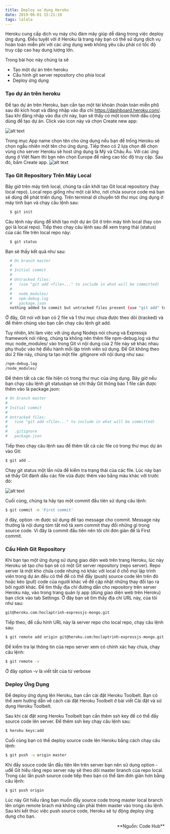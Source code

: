 ```yaml
---
title: Deploy sử dụng Heroku
date: 2019-06-01 15:21:19
tags: lalala
---
```


Heroku cung cấp dịch vụ máy chủ đám mây giúp dễ dàng trong việc deploy ứng dụng. Điều tuyệt vời ở Heroku là trang này bạn có thể sử dụng dịch vụ hoàn toàn miễn phí với các ứng dụng web không yêu cầu phải có tốc độ truy cập cao hay dung lượng lớn.

Trong bài học này chúng ta sẽ
  + Tạo một dự án trên heroku
  + Cấu hình git server repository cho phía local
  + Deploy ứng dụng

### Tạo dự án trên heroku

Để tạo dự án trên Heroku, bạn cần tạo một tài khoản (hoàn toàn miễn phí) sau đó kích hoạt và đăng nhập vào địa chỉ https://dashboard.heroku.com/. Sau khi đăng nhập vào địa chỉ này, bạn sẽ thấy có một icon hình dấu cộng dùng để tạo dự án. Click vào icon này và chọn Create new app:

![alt text](https://i.imgur.com/OiXd6go.png "heroku deploy")

Trong mục App name chọn tên cho ứng dụng nếu bạn để trống Heroku sẽ chọn ngẫu nhiên một tên cho ứng dụng. Tiếp theo có 2 lựa chọn để chọn vùng cho server Heroku sẽ host ứng dụng là Mỹ và Châu Âu. Với các ứng dụng ở Việt Nam thì bạn nên chọn Europe để nâng cao tốc độ truy cập. Sau đó, bấm Create app.
![alt text](https://i.imgur.com/S1Up7Xu.png "Create app heroku")


### Tạo Git Repository Trên Máy Local

Bây giờ trên máy tính local, chúng ta cần khởi tạo Git local repository (hay local repo). Local repo giống như một cái kho, nơi chứa source code mà bạn sẽ dùng để phát triển dụng. Trên terminal di chuyển tới thư mục ứng dụng ở máy tính bạn và chạy câu lệnh sau:

``` bash
  $ git init
```

Câu lệnh này dùng để khởi tạo một dự án Git ở trên máy tính local (hay còn gọi là local repo). Tiếp theo chạy câu lệnh sau để xem trạng thái (status) của các file trên local repo này:

``` bash
  $ git status
```

Bạn sẽ thấy kết quả như sau:
``` bash
  # On branch master
  #
  # Initial commit
  #
  # Untracked files:
  #   (use "git add <file>..." to include in what will be committed)
  #
  #   node_modules/
  #   npm-debug.log
  #   package.json
  nothing added to commit but untracked files present (use "git add" to track)
```

Ở đây, Git nói với bạn có 2 file và 1 thư mục chưa được theo dõi (tracked) và để thêm chúng vào bạn cần chạy câu lệnh git add.

Tuy nhiên, khi làm việc với ứng dụng Nodejs nói chung và Expressjs framework nói riêng, chúng ta không nên thêm file npm-debug.log và thư mục node_modules/ vào trong Git vì nội dung của 2 file này sẽ khác nhau phụ thuộc vào hệ điều hành mỗi lập trình viên sử dụng. Để Git không theo doi 2 file này, chúng ta tạo một file .gitignore với nội dung như sau:

```bash
/npm-debug.log
/node_modules/
```

Để thêm tất cả các file hiện có trong thư mục của ứng dụng. Bây giờ nếu bạn chạy câu lệnh git statusbạn sẽ chỉ thấy Git thông báo 1 file cần được thêm vào là package.json:

```bash
# On branch master
#
# Initial commit
#
# Untracked files:
#   (use "git add <file>..." to include in what will be committed)
#
#   .gitignore
#   package.json
```

Tiếp theo chạy câu lệnh sau để thêm tất cả các file có trong thư mục dự án vào Git:

```bash
$ git add .
```

Chạy git status một lần nữa để kiểm tra trạng thái của các file. Lúc này bạn sẽ thấy Git đánh dấu các file vừa được thêm vào bằng màu khác với trước đó:

![alt text](https://i.imgur.com/GIdBjii.jpg "github")

Cuối cùng, chúng ta hãy tạo một commit đầu tiên sử dụng câu lệnh:

```bash
$ git commit -m 'First commit'
```

ở đây, option -m được sử dụng để tạo message cho commit. Message này thường là nội dung tóm tắt mô tả xem commit thay đổi những gì trong source code. Vì đây là commit đầu tiên nên tôi chỉ đơn giản để là First commit.

### Cấu Hình Git Repository

Khi bạn tạo một ứng dụng sử dụng giao diện web trên trang Heroku, lúc này Heroku sẽ tạo cho bạn sẽ có một Git server repository (repo server). Repo server là một kho chứa code nhưng nó khác với local ở chỗ mọi lập trình viên trong dự án đều có thể để có thể đấy (push) source code lên trên đó hoặc kéo (pull) code của người khác về để cập nhật những thay đổi tạo ra bởi người khác. Để tìm thấy địa chỉ đường dẫn cho repository trên server Heroku này, vào trong trang quản lý app (dùng giao diện web trên Heroku) bạn click vào tab Settings. Ở đây bạn sẽ tìm thấy địa chỉ URL này, của tôi như sau:

```bash
git@heroku.com:hoclaptrinh-expressjs-mongo.git
```

Tiếp theo, để cấu hình URL này là server repo cho local repo, chạy câu lệnh sau:

```bash
$ git remote add origin git@heroku.com:hoclaptrinh-expressjs-mongo.git
```

Để kiểm tra lại thông tin của repo server xem có chính xác hay chưa, chạy câu lệnh:

```bash
$ git remote -v
```
Ở đây option -v là viết tắt của từ verbose

### Deploy Ứng Dụng

Để deploy ứng dụng lên Heroku, bạn cần cài đặt Heroku Toolbelt. Bạn có thể xem hướng dẫn về cách cài đặt Heroku Toolbelt ở bài viết Cài đặt và sử dụng Heroku Toolbelt.

Sau khi cài đặt xong Heroku Toolbelt bạn cần thêm ssh key để có thể đấy source code lên server. Để thêm ssh key chạy câu lệnh sau:

```bash
$ heroku keys:add
```

Cuối cùng bạn có thể deploy source code lên Heroku bằng cách chạy câu lệnh:


```bash
$ git push -u origin master
```

Khi đấy souce code lần đầu tiên lên trên server bạn nên sử dụng option -uđể Git hiểu rằng repo server này sẽ theo dõi master branch của repo local. Trong các lần push source code tiếp theo bạn có thể làm đơn giản hơn bằng câu lệnh:

```bash
$ git push origin
```

Lúc này Git hiểu rằng bạn muốn đẩy source code trong master local branch lên origin remote brach mà không cần phải thêm master vào trong câu lệnh.
Sau khi kết thúc việc push source code, Heroku sẽ tự động deploy ứng dụng cho bạn.

<div style="text-align: right">**Nguồn: Code Hub**</div>

